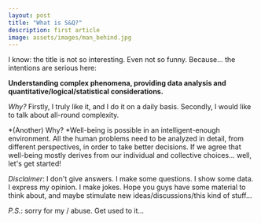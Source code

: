 ```yaml
---
layout: post
title: "What is S&Q?"
description: first article
image: assets/images/man_behind.jpg
---
```



I know: the title is not so interesting. Even not so funny. Because... the intentions are serious here:

**Understanding complex phenomena, providing data analysis and quantitative/logical/statistical considerations.**

*Why?* Firstly, I truly like it, and I do it on a daily basis. Secondly, I would like to talk about all-round complexity.

*(Another) Why? *Well-being is possible in an intelligent-enough environment. All the human problems need to be analyzed in detail, from different perspectives, in order to take better decisions. If we agree that well-being mostly derives from our individual and collective choices... well, let's get started!

*Disclaimer*: I don't give answers. I make some questions. I show some data. I express my opinion. I make jokes. Hope you guys have some material to think about, and maybe stimulate new ideas/discussions/this kind of stuff...

*P.S.*: sorry for my / abuse. Get used to it...

